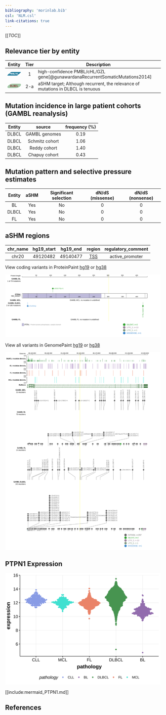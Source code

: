 ```yaml
---
bibliography: 'morinlab.bib'
csl: 'NLM.csl'
link-citations: true
---
```

[[_TOC_]]


## Relevance tier by entity

|Entity|Tier|Description                              |
|:------:|:----:|-----------------------------------------|
|![PMBL](images/icons/PMBL_tier1.png)|1|high-confidence PMBL/cHL/GZL gene[@gunawardanaRecurrentSomaticMutations2014]|
|![DLBCL](images/icons/DLBCL_tier2.png) |2-a | aSHM target; Although recurrent, the relevance of mutations in DLBCL is tenuous |

## Mutation incidence in large patient cohorts (GAMBL reanalysis)

|Entity|source        |frequency (%)|
|:------:|:--------------:|:-------------:|
|DLBCL |GAMBL genomes |0.19         |
|DLBCL |Schmitz cohort|1.06         |
|DLBCL |Reddy cohort  |1.40         |
|DLBCL |Chapuy cohort |0.43         |

## Mutation pattern and selective pressure estimates

|Entity|aSHM|Significant selection|dN/dS (missense)|dN/dS (nonsense)|
|:------:|:----:|:---------------------:|:----------------:|:----------------:|
|BL    |Yes |No                   |0               |0               |
|DLBCL |Yes |No                   |0               |0               |
|FL    |Yes |No                   |0               |0               |

## aSHM regions

|chr_name|hg19_start|hg19_end|region                                                                                    |regulatory_comment|
|:--------:|:----------:|:--------:|:------------------------------------------------------------------------------------------:|:------------------:|
|chr20   |49120482  |49140477|[TSS](https://genome.ucsc.edu/s/rdmorin/GAMBL%20hg19?position=chr20%3A49120482%2D49140477)|active_promoter   |


View coding variants in ProteinPaint [hg19](https://morinlab.github.io/LLMPP/GAMBL/PTPN1_protein.html)  or [hg38](https://morinlab.github.io/LLMPP/GAMBL/PTPN1_protein_hg38.html)

![](images/proteinpaint/PTPN1_NM_002827.svg)

View all variants in GenomePaint [hg19](https://morinlab.github.io/LLMPP/GAMBL/PTPN1.html)  or [hg38](https://morinlab.github.io/LLMPP/GAMBL/PTPN1_hg38.html)

![](images/proteinpaint/PTPN1.svg)

## PTPN1 Expression
![](images/gene_expression/PTPN1_by_pathology.svg)
<!-- ORIGIN: gunawardanaRecurrentSomaticMutations2014c -->
<!-- PMBL: gunawardanaRecurrentSomaticMutations2014c -->

[[include:mermaid_PTPN1.md]]

## References

